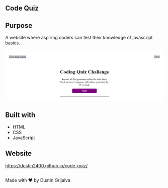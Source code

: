 ## Code Quiz

## Purpose
A website where aspiring coders can test their knowledge of javascript basics.

![screenshot](assets/images/screenshot.jpg)

## Built with
* HTML
* CSS
* JavaScript

## Website
https://dustin2400.github.io/code-quiz/

##
Made with ❤️ by Dustin Grijalva